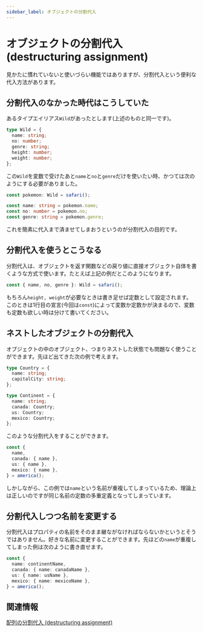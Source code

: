 ```yaml
---
sidebar_label: オブジェクトの分割代入
---
```


# オブジェクトの分割代入 (destructuring assignment)

見かたに慣れていないと使いづらい機能ではありますが、分割代入という便利な代入方法があります。

## 分割代入のなかった時代はこうしていた

あるタイプエイリアス`Wild`があったとします(上述のものと同一です)。

```ts
type Wild = {
  name: string;
  no: number;
  genre: string;
  height: number;
  weight: number;
};
```

この`Wild`を変数で受けたあと`name`と`no`と`genre`だけを使いたい時、かつては次のようにする必要がありました。

```ts
const pokemon: Wild = safari();

const name: string = pokemon.name;
const no: number = pokemon.no;
const genre: string = pokemon.genre;
```

これを簡素に代入まで済ませてしまおうというのが分割代入の目的です。

## 分割代入を使うとこうなる

分割代入は、オブジェクトを返す関数などの戻り値に直接オブジェクト自体を書くような方式で使います。たとえば上記の例だとこのようになります。

```ts
const { name, no, genre }: Wild = safari();
```

もちろん`height, weight`が必要なときは書き足せば定数として設定されます。このときは1行目の宣言(今回は`const`)によって変数か定数かが決まるので、変数も定数も欲しい時は分けて書いてください。

## ネストしたオブジェクトの分割代入

オブジェクトの中のオブジェクト、つまりネストした状態でも問題なく使うことができます。先ほど出てきた次の例で考えます。

```ts
type Country = {
  name: string;
  capitalCity: string;
};

type Continent = {
  name: string;
  canada: Country;
  us: Country;
  mexico: Country;
};
```

このような分割代入をすることができます。

```ts
const {
  name,
  canada: { name },
  us: { name },
  mexico: { name },
} = america();
```

しかしながら、この例では`name`という名前が重複してしまっているため、理論上は正しいのですが同じ名前の定数の多重定義となってしまっています。

## 分割代入しつつ名前を変更する

分割代入はプロパティの名前をそのまま継ながなければならないかというとそうではありません。好きな名前に変更することができます。先ほどの`name`が重複してしまった例は次のように書き直せます。

```ts
const {
  name: continentName,
  canada: { name: canadaName },
  us: { name: usName },
  mexico: { name: mexicoName },
} = america();
```

## 関連情報

[配列の分割代入 (destructuring assignment)](../array/destructuring-assignment-from-array.md)
